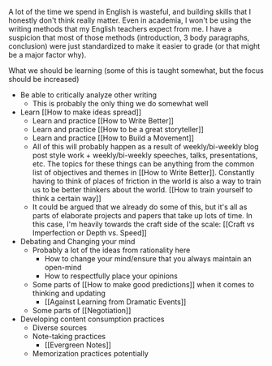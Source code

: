 A lot of the time we spend in English is wasteful, and building skills that I honestly don't think really matter. Even in academia, I won't be using the writing methods that my English teachers expect from me. I have a suspicion that most of those methods (introduction, 3 body paragraphs, conclusion) were just standardized to make it easier to grade (or that might be a major factor why). 

What we should be learning (some of this is taught somewhat, but the focus should be increased)
- Be able to critically analyze other writing
	- This is probably the only thing we do somewhat well
- Learn [[How to make ideas spread]]
	- Learn and practice [[How to Write Better]]
	- Learn and practice [[How to be a great storyteller]]
	- Learn and practice [[How to Build a Movement]]
	- All of this will probably happen as a result of weekly/bi-weekly blog post style work + weekly/bi-weekly speeches, talks, presentations, etc. The topics for these things can be anything from the common list of objectives and themes in [[How to Write Better]]. Constantly having to think of places of friction in the world is also a way to train us to be better thinkers about the world. [[How to train yourself to think a certain way]]
	- It could be argued that we already do some of this, but it's all as parts of elaborate projects and papers that take up lots of time. In this case, I'm heavily towards the craft side of the scale: [[Craft vs Imperfection or Depth vs. Speed]]
- Debating and Changing your mind
	- Probably a lot of the ideas from rationality here
		- How to change your mind/ensure that you always maintain an open-mind
		- How to respectfully place your opinions
	- Some parts of [[How to make good predictions]] when it comes to thinking and updating
		- [[Against Learning from Dramatic Events]]
	- Some parts of [[Negotiation]]
- Developing content consumption practices
	- Diverse sources
	- Note-taking practices
		- [[Evergreen Notes]]
	- Memorization practices potentially
